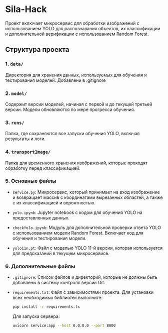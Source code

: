 # Sila-Hack

Проект включает микросервис для обработки изображений с использованием YOLO для распознавания объектов, их классификации и дополнительной верификации с использованием Random Forest.

## Структура проекта

### 1. `data/`
Директория для хранения данных, используемых для обучения и тестирования моделей. Добавлени в .gitignore

### 2. `model/`
Содержит версии моделей, начиная с первой и до текущей третьей версии. Модели обновляются по мере прогресса обучения.

### 3. `runs/`
Папка, где сохраняются все запуски обучения YOLO, включая результаты и логи.

### 4. `transportImage/`
Папка для временного хранения изображений, которые проходят обработку перед классификацией.

### 5. Основные файлы

- `service.py`: Микросервис, который принимает на вход изображение и возвращает массив с координатами вырезанных областей, а также с их классификацией и вероятностью.

- `yolo.ipynb`: Jupyter notebook с кодом для обучения YOLO на предоставленных данных.

- `checkYolo.ipynb`: Модуль для дополнительной проверки ответа YOLO с использованием модели Random Forest. Включает код для обучения и тестирования модели.

- `yolo11n.pt`: Файл с моделью YOLO 11-й версии, которая используется для предсказаний в текущем микросервисе.

### 6. Дополнительные файлы

- `.gitignore`: Список файлов и директорий, которые не должны быть добавлены в систему контроля версий Git.

- `requirements.txt`: Файл с зависимостями проекта. Для установки всех необходимых библиотек выполните:
  ```bash
  pip install -r requirements.tx
  ```
  Для запуска сервера:
  ```bash
  uvicorn service:app --host 0.0.0.0 --port 8000
  ```
